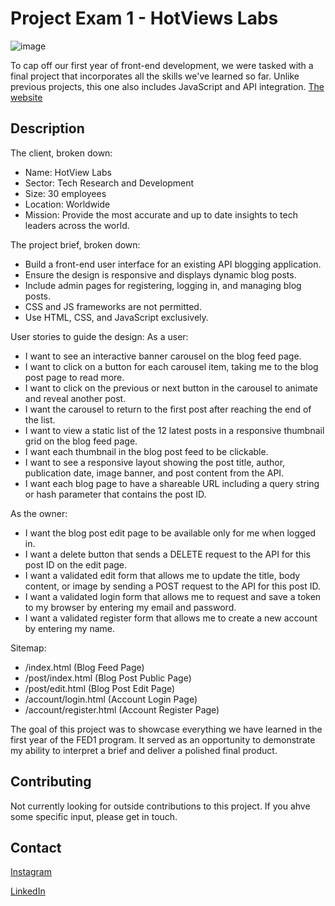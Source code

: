 # Project Exam 1 - HotViews Labs

![image](https://github.com/user-attachments/assets/9e2b3f6a-4eb1-4bb3-b52a-ca45439bfe18)

To cap off our first year of front-end development, we were tasked with a final project that incorporates all the skills we've learned so far. Unlike previous projects, this one also includes JavaScript and API integration.
[The website](https://hotviewslabs.netlify.app/)

## Description

The client, broken down:
- Name: HotView Labs
- Sector: Tech Research and Development
- Size: 30 employees
- Location: Worldwide
- Mission: Provide the most accurate and up to date insights to tech leaders across the world.

The project brief, broken down:
- Build a front-end user interface for an existing API blogging application.
- Ensure the design is responsive and displays dynamic blog posts.
- Include admin pages for registering, logging in, and managing blog posts.
- CSS and JS frameworks are not permitted.
- Use HTML, CSS, and JavaScript exclusively.

User stories to guide the design:
As a user:
- I want to see an interactive banner carousel on the blog feed page.
- I want to click on a button for each carousel item, taking me to the blog post page to read more.
- I want to click on the previous or next button in the carousel to animate and reveal another post.
- I want the carousel to return to the first post after reaching the end of the list.
- I want to view a static list of the 12 latest posts in a responsive thumbnail grid on the blog feed page.
- I want each thumbnail in the blog post feed to be clickable.
- I want to see a responsive layout showing the post title, author, publication date, image banner, and post content from the API.
- I want each blog page to have a shareable URL including a query string or hash parameter that contains the post ID.

As the owner:
- I want the blog post edit page to be available only for me when logged in.
- I want a delete button that sends a DELETE request to the API for this post ID on the edit page.
- I want a validated edit form that allows me to update the title, body content, or image by sending a POST request to the API for this post ID.
- I want a validated login form that allows me to request and save a token to my browser by entering my email and password.
- I want a validated register form that allows me to create a new account by entering my name.

Sitemap:
- /index.html (Blog Feed Page)
- /post/index.html (Blog Post Public Page)
- /post/edit.html (Blog Post Edit Page)
- /account/login.html (Account Login Page)
- /account/register.html (Account Register Page)

The goal of this project was to showcase everything we have learned in the first year of the FED1 program. It served as an opportunity to demonstrate my ability to interpret a brief and deliver a polished final product.

## Contributing

Not currently looking for outside contributions to this project. If you ahve some specific input, please get in touch.

## Contact

[Instagram](https://www.instagram.com/nicolai_designs/)

[LinkedIn](https://www.linkedin.com/in/nicolai-bye/)
